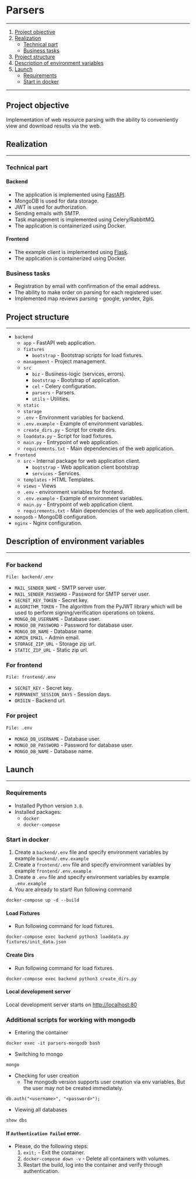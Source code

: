 # Parsers
___

1. [Project objective](#project-objective)
2. [Realization](#realization)
   + [Technical part](#technical-part)
   + [Business tasks](#business-tasks)
3. [Project structure](#project-structure)
4. [Description of environment variables](#description-of-environment-variables)
5. [Launch](#launch)
   + [Requirements](#requirements)
   + [Start in docker](#start-in-docker)
___


## Project objective
Implementation of web resource parsing with the ability to conveniently 
view and download results via the web.


## Realization
___

### Technical part

#### Backend
* The application is implemented using [FastAPI](https://fastapi.tiangolo.com/).
* MongoDB is used for data storage.
* JWT is used for authorization.
* Sending emails with SMTP.
* Task management is implemented using Celery/RabbitMQ.
* The application is containerized using Docker.

#### Frontend
* The example client is implemented using [Flask](https://flask.palletsprojects.com/en/2.0.x/).
* The application is containerized using Docker.

### Business tasks
* Registration by email with confirmation of the email address.
* The ability to make order on parsing for each registered user.
* Implemented map reviews parsing - google, yandex, 2gis.


## Project structure
___
- `backend`
  - `app` - FastAPI web application.
  - `fixtures`
    - `bootstrap` - Bootstrap scripts for load fixtures.
  - `management` - Project management.
  - `src`
    - `biz` - Business-logic (services, errors).
    - `bootstrap` - Bootstrap of application.
    - `cel` - Celery configuration.
    - `parsers` - Parsers.
    - `utils` - Utilities.
  - `static`
  - `storage`
  - `.env` - Environment variables for backend.
  - `.env.example` - Example of environment variables.
  - `create_dirs.py` - Script for create dirs.
  - `loaddata.py` - Script for load fixtures.
  - `main.py` - Entrypoint of web application.
  - `requirements.txt` - Main dependencies of the web application.
- `frontend`
  - `src` - Internal package for web application client.
    - `bootstrap` - Web application client bootstrap
    - `services` - Services.
  - `templates` - HTML Templates.
  - `views` - Views
  - `.env` - environment variables for frontend.
  - `.env.example` - Example of environment variables.
  - `main.py` - Entrypoint of web application client.
  - `requirements.txt` - Main dependencies of the web application client.
- `mongodb` - MongoDB configuration.
- `nginx` - Nginx configuration.


## Description of environment variables
___

### For backend 
`File: backend/.env`

* `MAIL_SENDER_NAME` - SMTP server user.
* `MAIL_SENDER_PASSWORD` - Password for SMTP server user.
* `SECRET_KEY_TOKEN` - Secret key.
* `ALGORITHM_TOKEN` - The algorithm from the PyJWT library which will be used to perform 
  signing/verification operations on tokens.
* `MONGO_DB_USERNAME` - Database user.
* `MONGO_DB_PASSWORD` - Password for database user.
* `MONGO_DB_NAME` - Database name.
* `ADMIN_EMAIL` - Admin email.
* `STORAGE_ZIP_URL` - Storage zip url.
* `STATIC_ZIP_URL` - Static zip url.

### For frontend 
`File: frontend/.env`

* `SECRET_KEY` - Secret key.
* `PERMANENT_SESSION_DAYS` - Session days.
* `ORIGIN` - Backend url.

### For project 
`File: .env`

* `MONGO_DB_USERNAME` - Database user.
* `MONGO_DB_PASSWORD` - Password for database user.
* `MONGO_DB_NAME` - Database name.


## Launch
___

### Requirements
* Installed Python version `3.8`.
* Installed packages:
  * `docker`
  * `docker-compose`

### Start in docker
1. Create a `backend/.env` file and specify environment variables by example `backend/.env.example`
2. Create a `frontend/.env` file and specify environment variables by example `frontend/.env.example`
3. Create a `.env` file and specify environment variables by example `.env.example`
4. You are already to start! 
Run following command
```shell
docker-compose up -d --build
```

#### Load Fixtures
- Run following command for load fixtures.
```shell
docker-compose exec backend python3 loaddata.py fixtures/init_data.json
```

#### Create Dirs
- Run following command for load fixtures.
```shell
docker-compose exec backend python3 create_dirs.py
```


#### Local development server
Local development server starts on [http://localhost:80](http://localhost:80)


### Additional scripts for working with mongodb

- Entering the container
```shell
docker exec -it parsers-mongodb bash
```

- Switching to mongo
```shell
mongo
```

- Checking for user creation
  - The mongodb version supports user creation via env variables. But the user may not be created immediately.
```shell
db.auth("<username>", "<password>");
```

- Viewing all databases
```shell
show dbs
```

#### If `Authentication Failed` error.
- Please, do the following steps:
  1. `exit;` - Exit the container.
  2. `docker-compose down -v` - Delete all containers with volumes.
  3. Restart the build, log into the container and verify through authentication.

